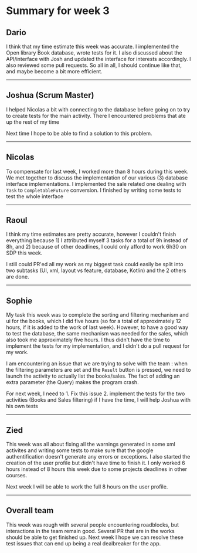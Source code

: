 # Summary for week 3

## Dario
I think that my time estimate this week was accurate. I implemented the Open library Book database, wrote tests for it. I also discussed about the API/interface with Josh and updated the interface for interests accordingly. I also reviewed some pull requests. So all in all, I should continue like that, and maybe become a bit more efficient.

---



## Joshua (Scrum Master)

I helped Nicolas a bit with connecting to the database before going on to try to create tests for the main activity. There I encountered problems that ate up the rest of my time

Next time I hope to be able to find a solution to this problem.

---



## Nicolas

To compensate for last week, I worked more than 8 hours during this week. We met together to discuss the implementation of our various (3) database interface implementations. I implemented the sale related one dealing with `Task` to `CompletableFuture` conversion. I finished by writing some tests to test the whole interface

---



## Raoul

I think my time estimates are pretty accurate, however I couldn't finish everything because 1) I attributed myself 3 tasks for a total of 9h instead of 8h, and 2) because of other deadlines, I could only afford to work 6h30 on SDP this week.

I still could PR'ed all my work as my biggest task could easily be split into two subtasks (UI, xml, layout vs feature, database, Kotlin) and the 2 others are done.

---



## Sophie
My task this week was to complete the sorting and filtering mechanism and ui for the books, which I did five hours (so for a total of approximately 12 hours, if it is added to the work of last week). However, to have a good way to test the database, the same mechanism was needed for the sales, which also took me approximately five hours. I thus didn't have the time to implement the tests for my implementation, and I didn't do a pull request for my work.

I am encountering an issue that we are trying to solve with the team : when the filtering parameters are set and the `Result` button is pressed, we need to launch the activity to actually list the books/sales. The fact of adding an extra parameter (the Query) makes the program crash.

For next week, I need to 1. Fix this issue 2. implement the tests for the two activities (Books and Sales filtering) if I have the time, I will help Joshua with his own tests

---



## Zied

This week was all about fixing all the warnings generated in some xml activites and writing some tests to make sure that the google authentification doesn't generate any errors or exceptions. I also started the creation of the user profile but didn't have time to finish it. I only worked 6 hours instead of 8 hours this week due to some projects deadlines in other courses.

Next week I will be able to work the full 8 hours on the user profile.

---



## Overall team

This week was rough with several people encountering roadblocks, but interactions in the team remain good. Several PR that are in the works should be able to get finished up.
Next week I hope we can resolve these test issues that can end up being a real dealbreaker for the app.
